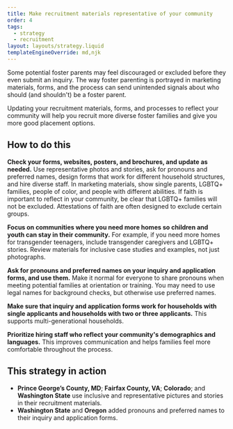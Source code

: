 ```yaml
---
title: Make recruitment materials representative of your community
order: 4
tags:
  - strategy
  - recruitment
layout: layouts/strategy.liquid
templateEngineOverride: md,njk
---
```


Some potential foster parents may feel discouraged or excluded before they even submit an inquiry. The way foster parenting is portrayed in marketing materials, forms, and the process can send unintended signals about who should (and shouldn't) be a foster parent.

Updating your recruitment materials, forms, and processes to reflect your community will help you recruit more diverse foster families and give you more good placement options.

## How to do this

**Check your forms, websites, posters, and brochures, and update as needed.** Use representative photos and stories, ask for pronouns and preferred names, design forms that work for different household structures, and hire diverse staff. In marketing materials, show single parents, LGBTQ+ families, people of color, and people with different abilities. If faith is important to reflect in your community, be clear that LGBTQ+ families will not be excluded. Attestations of faith are often designed to exclude certain groups.

**Focus on communities where you need more homes so children and youth can stay in their community.** For example, if you need more homes for transgender teenagers, include transgender caregivers and LGBTQ+ stories. Review materials for inclusive case studies and examples, not just photographs.

**Ask for pronouns and preferred names on your inquiry and application forms, and use them.** Make it normal for everyone to share pronouns when meeting potential families at orientation or training. You may need to use legal names for background checks, but otherwise use preferred names.

**Make sure that inquiry and application forms work for households with single applicants and households with two or three applicants.** This supports multi-generational households.

**Prioritize hiring staff who reflect your community's demographics and languages.** This improves communication and helps families feel more comfortable throughout the process.

## This strategy in action

* **Prince George’s County, MD**; **Fairfax County, VA**; **Colorado**; and **Washington State** use inclusive and representative pictures and stories in their recruitment materials.  
* **Washington State** and **Oregon** added pronouns and preferred names to their inquiry and application forms.